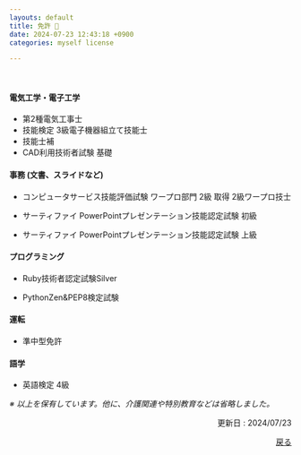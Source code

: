```yaml
---
layouts: default
title: 免許 🚗
date: 2024-07-23 12:43:18 +0900
categories: myself license

---
```


<br />

####  電気工学・電子工学

- 第2種電気工事士
- 技能検定 3級電子機器組立て技能士
- 技能士補
- CAD利用技術者試験 基礎

#### 事務 (文書、スライドなど)

- コンピュータサービス技能評価試験 ワープロ部門 2級 取得 2級ワープロ技士

- サーティファイ PowerPointプレゼンテーション技能認定試験 初級

- サーティファイ PowerPointプレゼンテーション技能認定試験 上級

#### プログラミング

- Ruby技術者認定試験Silver

- PythonZen&PEP8検定試験

#### 運転

- 準中型免許

#### 語学

- 英語検定 4級

_※ 以上を保有しています。他に、介護関連や特別教育などは省略しました。_

<div style="text-align: right;">
  <p>更新日 : 2024/07/23</p>
  <a href="https://takkii.github.io/">戻る</a>
<div style="text-align: right;">